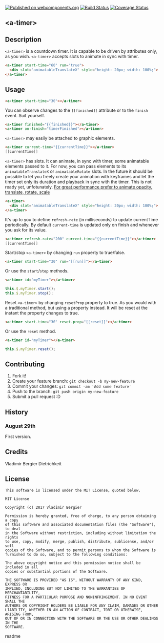 [![Published on webcomponents.org](https://img.shields.io/badge/webcomponents.org-published-blue.svg)](https://www.webcomponents.org/element/vladimirbrasil/a-timer)
[![Build Status](https://travis-ci.org/vladimirbrasil/a-timer.svg?branch=master)](https://travis-ci.org/vladimirbrasil/a-timer)
[![Coverage Status](https://coveralls.io/repos/github/vladimirbrasil/a-timer/badge.svg?branch=master)](https://coveralls.io/github/vladimirbrasil/a-timer?branch=master)

## &lt;a-timer&gt;

## Description

`<a-timer>` is a countdown timer. It is capable to be driven by attributes only, as you wish.
`<a-timer>` accepts slots to animate in sync with timer.

<!---
```
<custom-element-demo>
  <template>
    <script src="../webcomponentsjs/webcomponents-lite.js"></script>
    <script src="a-timer.js"></script>
    <style>
    </style>
    <next-code-block></next-code-block>
  </template>
</custom-element-demo>
```
-->
```html
<a-timer start-time="60" run="true">
  <div slot="animatableTranslateX" style="height: 20px; width: 100%;">  
</a-timer>
```

## Usage

```html
<a-timer start-time="30"></a-timer>
```

You can observe changes to the `[[finished]]` attribute or to the `finish` event. 
Suit yourself. 
```html
<a-timer finished="{{finished}}"></a-timer>
<a-timer on-finish="timerFinished"></a-timer>
```

`<a-timer>` may easily be attached to graphic elements.
```html
<a-timer current-time="{{currentTime}}"></a-timer>
[[currentTime]]
```

`<a-timer>` has slots. It can animate, in sync with timer, some animatable elements passed to it. For now, you can pass elements to its `animatableTranslateX` or `animatableRotate` slots.
In the future it should be possible to let you freely create your animation with keyframes and let the timer set only its duration and playback in sync with the timer. This is not ready yet, unfotunately. 
[For great performance prefer to animate opacity, translate, rotate, scale](https://www.html5rocks.com/en/tutorials/speed/high-performance-animations/)
```html
<a-timer>
  <div slot="animatableTranslateX" style="height: 20px; width: 100%;">
</a-timer>
```

It's up to you to define `refresh-rate` (in milliseconds) to update currentTime periodically. 
By default `current-time` is updated only on finish and whenever you ask for its value.
```html
<a-timer refresh-rate="200" current-time="{{currentTime}}"></a-timer>
[[currentTime]]
```

Start/stop `<a-timer>` by changing `run` property to true/false.
```html
<a-timer start-time="30" run="[[run]]"></a-timer>
```
Or use the `start`/`stop` methods.
```html
<a-timer id="myTimer"></a-timer>
```
```js
this.$.myTimer.start();
this.$.myTimer.stop();
```

Reset `<a-timer>` by changing `resetProp` property to true.
As you would with a traditional method, but using a property instead.
It will be reset at the instant the property changes to true.
```html
<a-timer start-time="30" reset-prop="[[reset]]"></a-timer>
```
Or use the `reset` method.
```html
<a-timer id="myTimer"></a-timer>
```
```js
this.$.myTimer.reset();
```

## Contributing

1. Fork it!
2. Create your feature branch: `git checkout -b my-new-feature`
3. Commit your changes: `git commit -am 'Add some feature'`
4. Push to the branch: `git push origin my-new-feature`
5. Submit a pull request :D

## History

### August 29th
First version.

## Credits

Vladimir Bergier Dietrichkeit

## License  

    This software is licensed under the MIT License, quoted below.

    MIT License

    Copyright (c) 2017 Vladimir Bergier

    Permission is hereby granted, free of charge, to any person obtaining a copy
    of this software and associated documentation files (the "Software"), to deal
    in the Software without restriction, including without limitation the rights
    to use, copy, modify, merge, publish, distribute, sublicense, and/or sell
    copies of the Software, and to permit persons to whom the Software is
    furnished to do so, subject to the following conditions:

    The above copyright notice and this permission notice shall be included in all
    copies or substantial portions of the Software.

    THE SOFTWARE IS PROVIDED "AS IS", WITHOUT WARRANTY OF ANY KIND, EXPRESS OR
    IMPLIED, INCLUDING BUT NOT LIMITED TO THE WARRANTIES OF MERCHANTABILITY,
    FITNESS FOR A PARTICULAR PURPOSE AND NONINFRINGEMENT. IN NO EVENT SHALL THE
    AUTHORS OR COPYRIGHT HOLDERS BE LIABLE FOR ANY CLAIM, DAMAGES OR OTHER
    LIABILITY, WHETHER IN AN ACTION OF CONTRACT, TORT OR OTHERWISE, ARISING FROM,
    OUT OF OR IN CONNECTION WITH THE SOFTWARE OR THE USE OR OTHER DEALINGS IN THE
    SOFTWARE.
</content>
  <tabTrigger>readme</tabTrigger>
</snippet>